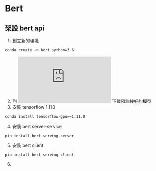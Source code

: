 # Bert

## 架設 bert api
1. 創立新的環境
```
conda create -n bert python=3.6
```

2. 到 ![bert github](https://github.com/google-research/bert/blob/master/README.md) 下載預訓練好的模型
3. 安裝 tensorflow 1.11.0
```
conda install tensorflow-gpu==1.11.0
```

4. 安裝 bert server-service
```
pip install bert-serving-server
```

5. 安裝 bert client
```
pip install bert-serving-client
```

6. 
